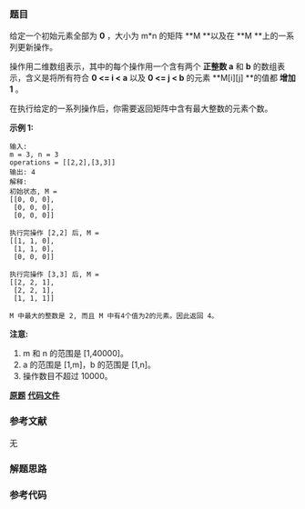### 题目
给定一个初始元素全部为  **0** ，大小为 m*n 的矩阵  **M  **以及在  **M  **上的一系列更新操作。

操作用二维数组表示，其中的每个操作用一个含有两个 **正整数  a** 和 **b** 的数组表示，含义是将所有符合  **0 <= i < a** 以及
**0 <= j < b** 的元素  **M[i][j]  **的值都 **增加 1** 。

在执行给定的一系列操作后，你需要返回矩阵中含有最大整数的元素个数。

**示例 1:**

    
    
    输入: 
    m = 3, n = 3
    operations = [[2,2],[3,3]]
    输出: 4
    解释: 
    初始状态, M = 
    [[0, 0, 0],
     [0, 0, 0],
     [0, 0, 0]]
    
    执行完操作 [2,2] 后, M = 
    [[1, 1, 0],
     [1, 1, 0],
     [0, 0, 0]]
    
    执行完操作 [3,3] 后, M = 
    [[2, 2, 1],
     [2, 2, 1],
     [1, 1, 1]]
    
    M 中最大的整数是 2, 而且 M 中有4个值为2的元素。因此返回 4。
    

**注意:**

  1. m 和 n 的范围是 [1,40000]。
  2. a 的范围是 [1,m]，b 的范围是 [1,n]。
  3. 操作数目不超过 10000。

 **[原题](https://leetcode-cn.com/problems/range-addition-ii/)**    **[代码文件]()**


### 参考文献
无

### 解题思路




### 参考代码

```go


```




